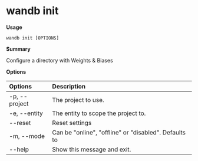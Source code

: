 # wandb init

**Usage**

`wandb init [OPTIONS]`

**Summary**

Configure a directory with Weights & Biases

**Options**

| **Options** | **Description** |
| :--- | :--- |
| -p, --project | The project to use. |
| -e, --entity | The entity to scope the project to. |
| --reset | Reset settings |
| -m, --mode | Can be "online", "offline" or "disabled". Defaults to |
| --help | Show this message and exit. |

